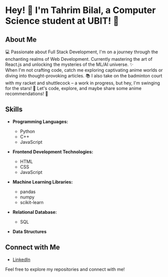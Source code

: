 # Hey! 👋 I'm Tahrim Bilal, a Computer Science student at UBIT! 🌻

## About Me
💻 Passionate about Full Stack Development, I'm on a journey through the enchanting realms of Web Development. Currently mastering the art of React.js and unlocking the mysteries of the ML/AI universe. ✨<br>
When I'm not crafting code, catch me exploring captivating anime worlds or diving into thought-provoking articles. 📚 I also take on the badminton court with my racket and shuttlecock – a work in progress, but hey, I'm swinging for the stars! 🏸 Let's code, explore, and maybe share some anime recommendations! 🌟

## Skills
- **Programming Languages:**
  - Python
  - C++
  - JavaScript

- **Frontend Development Technologies:**
  - HTML
  - CSS
  - JavaScript

- **Machine Learning Libraries:**
  - pandas
  - numpy
  - scikit-learn

- **Relational Database:**
  - SQL

- **Data Structures**
  
## Connect with Me
- [LinkedIn](https://www.linkedin.com/in/tarim-bilal-b992422b3)


Feel free to explore my repositories and connect with me!

